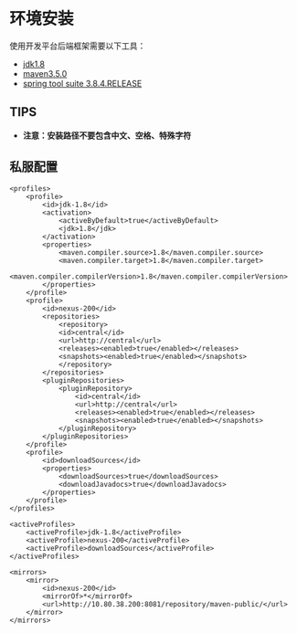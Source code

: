 # 环境安装

使用开发平台后端框架需要以下工具：  

- [jdk1.8](#jdk)
- [maven3.5.0](#maven)
- [spring tool suite 3.8.4.RELEASE](#sts)  

## TIPS

- **注意：安装路径不要包含中文、空格、特殊字符** 

## 私服配置

    <profiles>
    	<profile>  
    		<id>jdk-1.8</id>  
    		<activation>  
    			<activeByDefault>true</activeByDefault>  
    			<jdk>1.8</jdk>  
    		</activation>  
    		<properties>  
    			<maven.compiler.source>1.8</maven.compiler.source>  
    			<maven.compiler.target>1.8</maven.compiler.target>  
    			<maven.compiler.compilerVersion>1.8</maven.compiler.compilerVersion>  
    		</properties>  
    	</profile>  
    	<profile>
    		<id>nexus-200</id>
    		<repositories>
    			<repository>
    			<id>central</id>
    			<url>http://central</url>
    			<releases><enabled>true</enabled></releases>
    			<snapshots><enabled>true</enabled></snapshots>
    			</repository>
    		</repositories>
    		<pluginRepositories>
    			<pluginRepository>
    				<id>central</id>
    				<url>http://central</url>
    				<releases><enabled>true</enabled></releases>
    				<snapshots><enabled>true</enabled></snapshots>
    			</pluginRepository>
    		</pluginRepositories>
    	</profile>
        <profile>
    		<id>downloadSources</id>
    		<properties>
    			<downloadSources>true</downloadSources>
    			<downloadJavadocs>true</downloadJavadocs>
    		</properties>
    	</profile>
    </profiles>
  
    <activeProfiles>
    	<activeProfile>jdk-1.8</activeProfile>
    	<activeProfile>nexus-200</activeProfile>
        <activeProfile>downloadSources</activeProfile>
    </activeProfiles>

    <mirrors>
    	<mirror>
    		<id>nexus-200</id>
    		<mirrorOf>*</mirrorOf>
    		<url>http://10.80.38.200:8081/repository/maven-public/</url>
    	</mirror>
    </mirrors>
